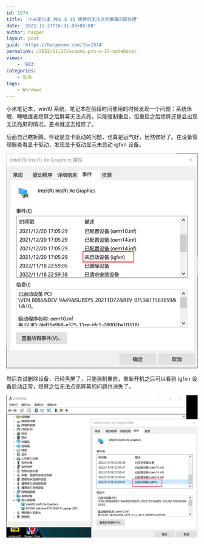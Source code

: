 ```yaml
---
id: 1974
title: '小米笔记本 PRO X 15 熄屏后无法点亮屏幕问题处理'
date: '2022-11-27T16:31:08+08:00'
author: hacper
layout: post
guid: 'https://hacperme.com/?p=1974'
permalink: /2022/11/27/xiaomi-pro-x-15-notebook/
views:
    - '603'
categories:
    - 生活
tags:
    - Windows
---
```


小米笔记本，win10 系统，笔记本在前段时间使用的时候发现一个问题：系统休眠、睡眠或者熄屏之后屏幕无法点亮，只能强制重启，但重启之后熄屏还是会出现无法亮屏的情况，差点就送去维修了。

后面自己瞎折腾，怀疑是显卡驱动的问题，也算是运气好，居然修好了。在设备管理器查看显卡驱动，发现显卡驱动显示未启动 igfxn 设备。

![](https://github.com/hacperme/picx_hosting/raw/master/20210507/1.2ifq8fzpiuw0.png)

然后尝试删除设备，已经黑屏了，只能强制重启，重新开机之后可以看到 igfxn 设备启动正常，熄屏之后无法点亮屏幕的问题也消失了。

![](https://github.com/hacperme/picx_hosting/raw/master/20210507/2.2h5jrnqhska0.png)
